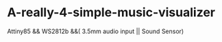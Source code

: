 # A-really-4-simple-music-visualizer
Attiny85 &amp;&amp; WS2812b &amp;&amp;( 3.5mm audio input || Sound Sensor)
